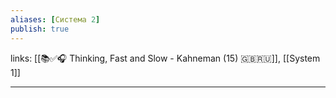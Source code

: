 ```yaml
---
aliases: [Система 2]
publish: true
---
```

links: [[📚✅🎧 Thinking, Fast and Slow - Kahneman (15) 🇬🇧🇷🇺]], [[System 1]]

---

